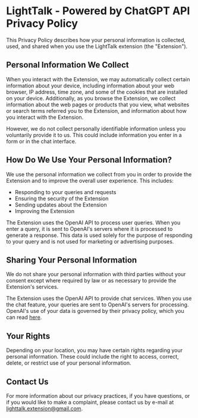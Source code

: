 # LightTalk - Powered by ChatGPT API Privacy Policy

This Privacy Policy describes how your personal information is collected, used, and shared when you use the LightTalk extension (the "Extension").

## Personal Information We Collect

When you interact with the Extension, we may automatically collect certain information about your device, including information about your web browser, IP address, time zone, and some of the cookies that are installed on your device. Additionally, as you browse the Extension, we collect information about the web pages or products that you view, what websites or search terms referred you to the Extension, and information about how you interact with the Extension.

However, we do not collect personally identifiable information unless you voluntarily provide it to us. This could include information you enter in a form or in the chat interface.

## How Do We Use Your Personal Information?

We use the personal information we collect from you in order to provide the Extension and to improve the overall user experience. This includes:

- Responding to your queries and requests
- Ensuring the security of the Extension
- Sending updates about the Extension
- Improving the Extension

The Extension uses the OpenAI API to process user queries. When you enter a query, it is sent to OpenAI's servers where it is processed to generate a response. This data is used solely for the purpose of responding to your query and is not used for marketing or advertising purposes.

## Sharing Your Personal Information

We do not share your personal information with third parties without your consent except where required by law or as necessary to provide the Extension's services.

The Extension uses the OpenAI API to provide chat services. When you use the chat feature, your queries are sent to OpenAI's servers for processing. OpenAI's use of your data is governed by their privacy policy, which you can read [here](https://openai.com/policies/privacy-policy).

## Your Rights

Depending on your location, you may have certain rights regarding your personal information. These could include the right to access, correct, delete, or restrict use of your personal information.

## Contact Us

For more information about our privacy practices, if you have questions, or if you would like to make a complaint, please contact us by e-mail at [lighttalk.extension@gmail.com](<mailto:lighttalk.extension@gmail.com>).

